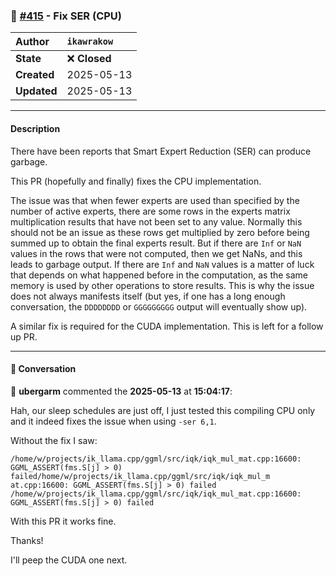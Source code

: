 ### 🐛 [#415](https://github.com/ikawrakow/ik_llama.cpp/pull/415) - Fix SER (CPU)

| **Author** | `ikawrakow` |
| :--- | :--- |
| **State** | ❌ **Closed** |
| **Created** | 2025-05-13 |
| **Updated** | 2025-05-13 |

---

#### Description

There have been reports that Smart Expert Reduction (SER) can produce garbage.

This PR (hopefully and finally) fixes the CPU implementation.

The issue was that when fewer experts are used than specified by the number of active experts, there are some rows in the experts matrix multiplication results that have not been set to any value. Normally this should not be an issue as these rows get multiplied by zero before being summed up to obtain the final experts result. But if there are `Inf` or `NaN` values in the rows that were not computed, then we get NaNs, and this leads to garbage output. If there are `Inf` and `NaN` values is a matter of luck that depends on what happened before in the computation, as the same memory is used by other operations to store results. This is why the issue does not always manifests itself (but yes, if one has a long enough conversation, the `DDDDDDDD` or `GGGGGGGGG` output will eventually show up).

A similar fix is required for the CUDA implementation. This is left for a follow up PR.

---

#### 💬 Conversation

👤 **ubergarm** commented the **2025-05-13** at **15:04:17**:<br>

Hah, our sleep schedules are just off, I just tested this compiling CPU only and it indeed fixes the issue when using `-ser 6,1`.

Without the fix I saw:
```
/home/w/projects/ik_llama.cpp/ggml/src/iqk/iqk_mul_mat.cpp:16600: GGML_ASSERT(fms.S[j] > 0) failed/home/w/projects/ik_llama.cpp/ggml/src/iqk/iqk_mul_m
at.cpp:16600: GGML_ASSERT(fms.S[j] > 0) failed
/home/w/projects/ik_llama.cpp/ggml/src/iqk/iqk_mul_mat.cpp:16600: GGML_ASSERT(fms.S[j] > 0) failed
```

With this PR it works fine.

Thanks!

I'll peep the CUDA one next.